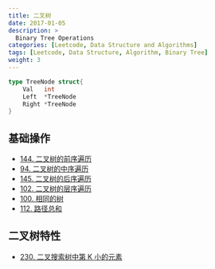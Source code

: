 ```yaml
---
title: 二叉树
date: 2017-01-05
description: >
  Binary Tree Operations
categories: [Leetcode, Data Structure and Algorithms]
tags: [Leetcode, Data Structure, Algorithm, Binary Tree]
weight: 3
---
```


```go
type TreeNode struct{
    Val   int
    Left  *TreeNode
    Right *TreeNode
}
```

## 基础操作
- [144. 二叉树的前序遍历](https://leetcode.cn/problems/binary-tree-preorder-traversal/)
- [94. 二叉树的中序遍历](https://leetcode.cn/problems/binary-tree-inorder-traversal/)
- [145. 二叉树的后序遍历](https://leetcode.cn/problems/binary-tree-postorder-traversal/)
- [102. 二叉树的层序遍历](https://leetcode.cn/problems/binary-tree-level-order-traversal/)
- [100. 相同的树](https://leetcode.cn/problems/same-tree/)
- [112. 路径总和](https://leetcode.cn/problems/path-sum/)

## 二叉树特性
- [230. 二叉搜索树中第 K 小的元素](https://leetcode.cn/problems/kth-smallest-element-in-a-bst/)